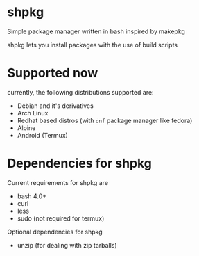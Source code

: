 # shpkg
Simple package manager written in bash inspired by makepkg

shpkg lets you install packages with the use of build scripts

# Supported now
currently, the following distributions supported are:
* Debian and it's derivatives
* Arch Linux
* Redhat based distros (with `dnf` package manager like fedora)
* Alpine
* Android (Termux)

# Dependencies for shpkg
Current requirements for shpkg are
* bash 4.0+
* curl
* less
* sudo (not required for termux)

Optional dependencies for shpkg
* unzip (for dealing with zip tarballs)

